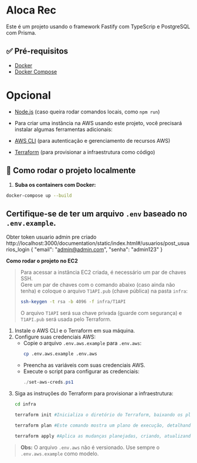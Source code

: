 # Aloca Rec

Este é um projeto usando o framework Fastify com TypeScrip e PostgreSQL com Prisma. 

## ✅ Pré-requisitos

- [Docker](https://www.docker.com/)
- [Docker Compose](https://docs.docker.com/compose/)

# Opcional
- [Node.js](https://nodejs.org/) (caso queira rodar comandos locais, como `npm run`)

- Para criar uma instância na AWS usando este projeto, você precisará instalar algumas ferramentas adicionais:

- [AWS CLI](https://aws.amazon.com/cli/) (para autenticação e gerenciamento de recursos AWS)
- [Terraform](https://www.terraform.io/downloads) (para provisionar a infraestrutura como código)

## 🚀 Como rodar o projeto localmente

1. **Suba os containers com Docker:**

```bash
docker-compose up --build
```
## Certifique-se de ter um arquivo `.env` baseado no `.env.example`.

Obter token usuario admin pre criado
http://localhost:3000/documentation/static/index.html#/usuarios/post_usuarios_login
{
  "email": "admin@admin.com",
  "senha": "admin123"
}

**Como rodar o projeto no EC2**
  
> Para acessar a instância EC2 criada, é necessário um par de chaves SSH.  
> Gere um par de chaves com o comando abaixo (caso ainda não tenha) e coloque o arquivo `T1API.pub` (chave pública) na pasta `infra`:
>
> ```bash
> ssh-keygen -t rsa -b 4096 -f infra/T1API
> ```
> 
> O arquivo `T1API` será sua chave privada (guarde com segurança) e `T1API.pub` será usada pelo Terraform.

1. Instale o AWS CLI e o Terraform em sua máquina.
2. Configure suas credenciais AWS:
   - Copie o arquivo `.env.aws.example` para `.env.aws`:
     ```bash
     cp .env.aws.example .env.aws
     ```
   - Preencha as variáveis com suas credenciais AWS.
   - Execute o script para configurar as credenciais:
     ```powershell
     ./set-aws-creds.ps1
     ```
3. Siga as instruções do Terraform para provisionar a infraestrutura:
   ```bash
   cd infra

   terraform init #Inicializa o diretório do Terraform, baixando os plugins necessários e preparando o ambiente para uso.
  
   terraform plan #Este comando mostra um plano de execução, detalhando todas as ações que o Terraform realizará para criar, atualizar ou destruir recursos na infraestrutura antes de aplicar qualquer alteração.

   terraform apply #Aplica as mudanças planejadas, criando, atualizando ou destruindo recursos conforme definido nos arquivos de configuração.
   ```

> **Obs:** O arquivo `.env.aws` não é versionado. Use sempre o `.env.aws.example` como modelo.